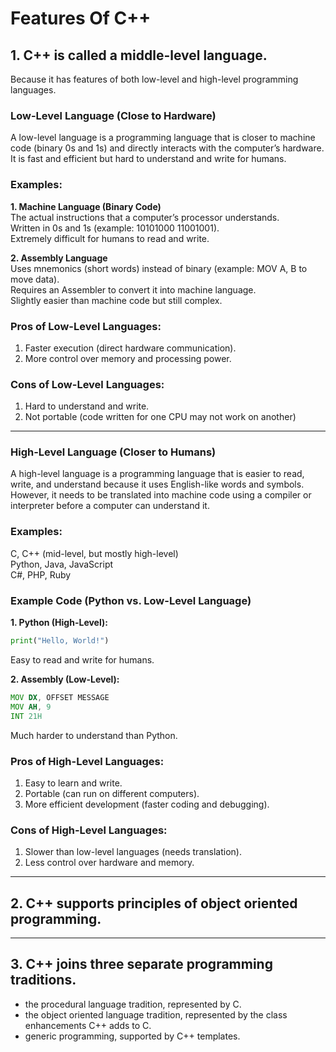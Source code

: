 
# Features Of C++

## 1. C++ is called a middle-level language.
Because it has features of both low-level and high-level programming languages.

### Low-Level Language (Close to Hardware)
A low-level language is a programming language that is closer to machine code 
(binary 0s and 1s) and directly interacts with the computer’s hardware. 
It is fast and efficient but hard to understand and write for humans.

### Examples:

**1. Machine Language (Binary Code)**  
The actual instructions that a computer’s processor understands.  
Written in 0s and 1s (example: 10101000 11001001).  
Extremely difficult for humans to read and write.

**2. Assembly Language**  
Uses mnemonics (short words) instead of binary (example: MOV A, B to move data).  
Requires an Assembler to convert it into machine language.  
Slightly easier than machine code but still complex.

### Pros of Low-Level Languages:
1. Faster execution (direct hardware communication).
2. More control over memory and processing power.

### Cons of Low-Level Languages:
1. Hard to understand and write.
2. Not portable (code written for one CPU may not work on another)

---

### High-Level Language (Closer to Humans)
A high-level language is a programming language that is easier to read, write, and 
understand because it uses English-like words and symbols. However, it needs to be 
translated into machine code using a compiler or interpreter before a computer can 
understand it.

### Examples:
C, C++ (mid-level, but mostly high-level)  
Python, Java, JavaScript  
C#, PHP, Ruby

### Example Code (Python vs. Low-Level Language)

**1. Python (High-Level):**
```python
print("Hello, World!")
```
Easy to read and write for humans.

**2. Assembly (Low-Level):**
```asm
MOV DX, OFFSET MESSAGE  
MOV AH, 9  
INT 21H
```
Much harder to understand than Python.

### Pros of High-Level Languages:
1. Easy to learn and write.
2. Portable (can run on different computers).
3. More efficient development (faster coding and debugging).

### Cons of High-Level Languages:
1. Slower than low-level languages (needs translation).
2. Less control over hardware and memory.

---

## 2. C++ supports principles of object oriented programming.

---

## 3. C++ joins three separate programming traditions.
- the procedural language tradition, represented by C.
- the object oriented language tradition, represented by the class enhancements C++ adds to C.
- generic programming, supported by C++ templates.
